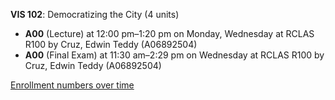 **VIS 102**: Democratizing the City (4 units)

- **A00** (Lecture) at 12:00 pm–1:20 pm on Monday, Wednesday at RCLAS R100 by Cruz, Edwin Teddy (A06892504)
- **A00** (Final Exam) at 11:30 am–2:29 pm on Wednesday at RCLAS R100 by Cruz, Edwin Teddy (A06892504)

[Enrollment numbers over time](./VIS102.tsv)
